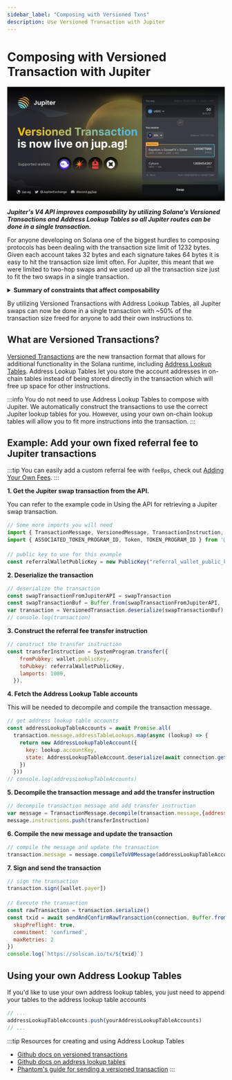 ```yaml
---
sidebar_label: "Composing with Versioned Txns"
description: Use Versioned Transaction with Jupiter
---
```

# Composing with Versioned Transaction with Jupiter

![versioned_txn](jup_vt.jpeg)


***Jupiter's V4 API improves composability by utilizing Solana's Versioned Transactions and Address Lookup Tables so all Jupiter routes can be done in a single transaction.***

For anyone developing on Solana one of the biggest hurdles to composing protocols has been dealing with the transaction size limit of 1232 bytes.  Given each account takes 32 bytes and each signature takes 64 bytes it is easy to hit the transaction size limit often.  For Jupiter, this meant that we were limited to two-hop swaps and we used up all the transaction size just to fit the two swaps in a single transaction.

<details>
<summary><b>Summary of constraints that affect composability</b></summary>
<ul>
<li><b>transaction size</b> is limited to 1232 bytes.  </li>
<li><b>compute budget</b> is defaulted to 200k compute units with a max of 1.4M compute units. If you exceed the compute budget, your transaction will be halted.  Most programs have designed their compute budget to take up 200k which you can use to estimate your compute budget. However, many programs do not have an upper bound on their compute budget and it's possible for them to exceed the limit.  Jupiter transactions request the full 1.4M to accommodate some of these programs as best as possible.</li>
<li><b>cross-program invocations</b> are limited to 4 levels</li>
<li><b>stack usage</b> can not exceed 4k </li>
<li><b>BPF call depth</b> can not exceed 64</li>
</ul>
Get more details from the <a href="https://docs.solana.com/developing/programming-model/runtime">Solana runtime</a>.
</details>

By utilizing Versioned Transactions with Address Lookup Tables, all Jupiter swaps can now be done in a single transaction with ~50% of the transaction size freed for anyone to add their own instructions to.

## What are Versioned Transactions?

[Versioned Transactions](https://docs.solana.com/developing/versioned-transactions) are the new transaction format that allows for additional functionality in the Solana runtime, including [Address Lookup Tables](https://docs.solana.com/developing/lookup-tables).  Address Lookup Tables let you store the account addresses in on-chain tables instead of being stored directly in the transaction which will free up space for other instructions.

:::info You do not need to use Address Lookup Tables to compose with Jupiter.
We automatically construct the transactions to use the correct Jupiter lookup tables for you.  However, using your own on-chain lookup tables will allow you to fit more instructions into the transaction.
:::

## Example:  Add your own fixed referral fee to Jupiter transactions

:::tip You can easily add a custom referral fee with `feeBps`, check out [Adding Your Own Fees](./adding-your-own-fees).
:::

**1. Get the Jupiter swap transaction from the API.**

You can refer to the example code in Using the API for retrieving a Jupiter swap transaction.

```js
// Some more imports you will need
import { TransactionMessage, VersionedMessage, TransactionInstruction, sendAndConfirmRawTransaction, SystemProgram, AddressLookupTableAccount } from '@solana/web3.js';
import { ASSOCIATED_TOKEN_PROGRAM_ID, Token, TOKEN_PROGRAM_ID } from '@solana/spl-token';

// public key to use for this example
const referralWalletPublicKey = new PublicKey("referral_wallet_public_key")
```

**2. Deserialize the transaction**

```js
// deserialize the transaction
const swapTransactionFromJupiterAPI = swapTransaction
const swapTransactionBuf = Buffer.from(swapTransactionFromJupiterAPI, 'base64')
var transaction = VersionedTransaction.deserialize(swapTransactionBuf)
// console.log(transaction)
```

**3. Construct the referral fee transfer instruction**

```js
// construct the transfer instruction
const transferInstruction = SystemProgram.transfer({
    fromPubkey: wallet.publicKey,
    toPubkey: referralWalletPublicKey,
    lamports: 1000,
  }),
```

**4. Fetch the Address Lookup Table accounts**

This will be needed to decompile and compile the transaction message.

```js
// get address lookup table accounts
const addressLookupTableAccounts = await Promise.all(
  transaction.message.addressTableLookups.map(async (lookup) => {
    return new AddressLookupTableAccount({
      key: lookup.accountKey,
      state: AddressLookupTableAccount.deserialize(await connection.getAccountInfo(lookup.accountKey).then((res) => res.data)),
    })
  }))
// console.log(addressLookupTableAccounts)
```

**5. Decompile the transaction message and add the transfer instruction**

```js
// decompile transaction message and add transfer instruction
var message = TransactionMessage.decompile(transaction.message,{addressLookupTableAccounts: addressLookupTableAccounts})
message.instructions.push(transferInstruction)
```

**6. Compile the new message and update the transaction**

```js
// compile the message and update the transaction
transaction.message = message.compileToV0Message(addressLookupTableAccounts)
```

**7. Sign and send the transaction**

```js
// sign the transaction
transaction.sign([wallet.payer])

// Execute the transaction
const rawTransaction = transaction.serialize()
const txid = await sendAndConfirmRawTransaction(connection, Buffer.from(rawTransaction), {
  skipPreflight: true,
  commitment: 'confirmed',
  maxRetries: 2
})
console.log(`https://solscan.io/tx/${txid}`)
```

## Using your own Address Lookup Tables

If you'd like to use your own address lookup tables, you just need to append your tables to the address lookup table accounts

```js
// ...
addressLookupTableAccounts.push(yourAddressLookupTableAccounts)
// ...
```

:::tip Resources for creating and using Address Lookup Tables
- [Github docs on versioned transactions](https://github.com/solana-labs/solana/blob/master/docs/src/developing/versioned-transactions.md)
- [Github docs on address lookup tables](https://github.com/solana-labs/solana/blob/master/docs/src/developing/lookup-tables.md)
- [Phantom's guide for sending a versioned transaction](https://docs.phantom.app/getting-started-with-solana/sending-a-transaction-1)
:::